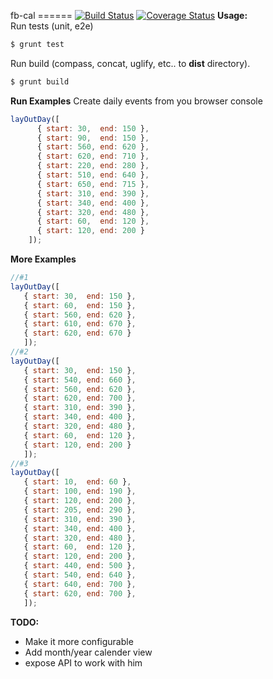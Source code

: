 fb-cal
====== [![Build Status](https://travis-ci.org/a8m/fb-cal.svg?branch=master)](https://travis-ci.org/a8m/fb-cal) [![Coverage Status](https://img.shields.io/coveralls/a8m/fb-cal.svg)](https://coveralls.io/r/a8m/fb-cal?branch=master)
**Usage:**  
Run tests (unit, e2e)
```sh
$ grunt test
```
Run build (compass, concat, uglify, etc.. to **dist** directory).  
```sh
$ grunt build
```
**Run Examples** Create daily events from you browser console
```js
layOutDay([
      { start: 30,  end: 150 },
      { start: 90,  end: 150 },
      { start: 560, end: 620 },
      { start: 620, end: 710 },
      { start: 220, end: 280 },
      { start: 510, end: 640 },
      { start: 650, end: 715 },
      { start: 310, end: 390 },
      { start: 340, end: 400 },
      { start: 320, end: 480 },
      { start: 60,  end: 120 },
      { start: 120, end: 200 }
    ]);
```
**More Examples**
```js
//#1
layOutDay([
   { start: 30,  end: 150 },
   { start: 60,  end: 150 },
   { start: 560, end: 620 },
   { start: 610, end: 670 },
   { start: 620, end: 670 }
   ]);
//#2
layOutDay([
   { start: 30,  end: 150 },
   { start: 540, end: 660 },
   { start: 560, end: 620 },
   { start: 620, end: 700 },
   { start: 310, end: 390 },
   { start: 340, end: 400 },
   { start: 320, end: 480 },
   { start: 60,  end: 120 },
   { start: 120, end: 200 }
   ]);
//#3
layOutDay([
   { start: 10,  end: 60 },
   { start: 100, end: 190 },
   { start: 120, end: 200 },
   { start: 205, end: 290 },
   { start: 310, end: 390 },
   { start: 340, end: 400 },
   { start: 320, end: 480 },
   { start: 60,  end: 120 },
   { start: 120, end: 200 },
   { start: 440, end: 500 },
   { start: 540, end: 640 },
   { start: 640, end: 700 },
   { start: 620, end: 700 },
   ]);
```
**TODO:**
* Make it more configurable
* Add month/year calender view
* expose API to work with him
